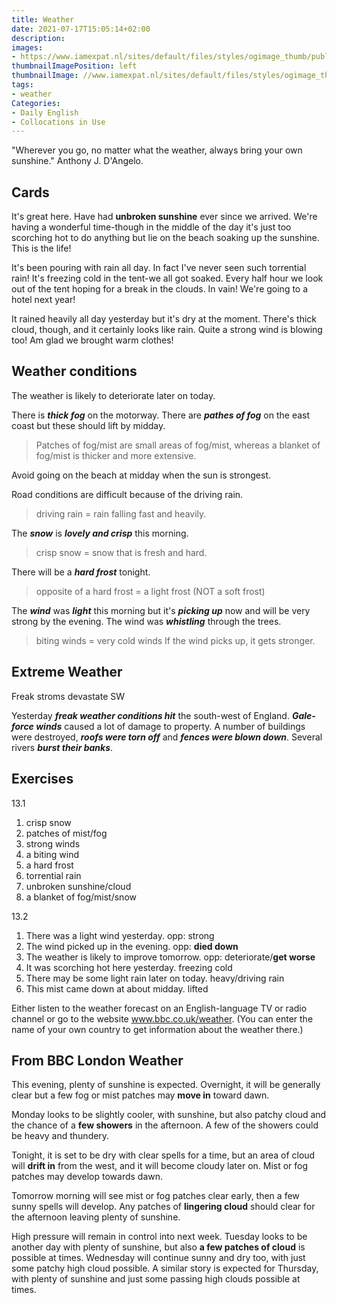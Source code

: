 ```yaml
---
title: Weather
date: 2021-07-17T15:05:14+02:00
description:
images:
- https://www.iamexpat.nl/sites/default/files/styles/ogimage_thumb/public/weather-netherlands.jpg?itok=gqGYf0a1
thumbnailImagePosition: left
thumbnailImage: //www.iamexpat.nl/sites/default/files/styles/ogimage_thumb/public/weather-netherlands.jpg?itok=gqGYf0a1
tags:
- weather
Categories:
- Daily English
- Collocations in Use
---
```


"Wherever you go, no matter what the weather, always bring your own sunshine." Anthony J. D'Angelo.

## Cards

It's great here. Have had **unbroken sunshine** ever since we arrived. We're having a wonderful time-though in the middle of the day it's just too scorching hot to do anything but lie on the beach soaking up the sunshine. This is the life!

It's been pouring with rain all day. In fact I've never seen such torrential rain! It's freezing cold in the tent-we all got soaked. Every half hour we look out of the tent hoping for a break in the clouds. In vain! We're going to a hotel next year!

It rained heavily all day yesterday but it's dry at the moment. There's thick cloud, though, and it certainly looks like rain. Quite a strong wind is blowing too! Am glad we brought warm clothes!
## Weather conditions

The weather is likely to deteriorate later on today.

There is ***thick fog*** on the motorway.
There are ***pathes of fog*** on the east coast but these should lift by midday.
> Patches of fog/mist are small areas of fog/mist, whereas a blanket of fog/mist is thicker and more extensive.

Avoid going on the beach at midday when the sun is strongest.

Road conditions are difficult because of the driving rain.
> driving rain = rain falling fast and heavily.

The ***snow*** is ***lovely and crisp*** this morning.
> crisp snow = snow that is fresh and hard.

There will be a ***hard frost*** tonight.
> opposite of a hard frost = a light frost (NOT a soft frost)

The ***wind*** was ***light*** this morning but it's ***picking up*** now and will be very strong by the evening. The wind was ***whistling*** through the trees.
> biting winds = very cold winds If the wind picks up, it gets stronger.

## Extreme Weather

Freak stroms devastate SW

Yesterday ***freak weather conditions hit*** the south-west of England. ***Gale-force winds*** caused a lot of damage to property. A number of buildings were destroyed, ***roofs were torn off*** and ***fences were blown down***. Several rivers ***burst their banks***.

## Exercises

13.1
1. crisp snow
2. patches of mist/fog
3. strong winds
4. a biting wind
5. a hard frost
6. torrential rain
7. unbroken sunshine/cloud
8. a blanket of fog/mist/snow

13.2
1. There was a light wind yesterday.
opp: strong
2. The wind picked up in the evening.
opp: **died down**
3. The weather is likely to improve tomorrow.
opp: deteriorate/**get worse**
4. It was scorching hot here yesterday.
freezing cold
5. There may be some light rain later on today.
heavy/driving rain
6. This mist came down at about midday.
lifted

Either listen to the weather forecast on an English-language TV or radio channel or go to the website www.bbc.co.uk/weather. (You can enter the name of your own country to get information about the weather there.)

## From BBC London Weather

This evening, plenty of sunshine is expected. Overnight, it will be generally clear but a few fog or mist patches may **move in** toward dawn.

Monday looks to be slightly cooler, with sunshine, but also patchy cloud and the chance of a **few showers** in the afternoon. A few of the showers could be heavy and thundery.

Tonight, it is set to be dry with clear spells for a time, but an area of cloud will **drift in** from the west, and it will become cloudy later on. Mist or fog patches may develop towards dawn.

Tomorrow morning will see mist or fog patches clear early, then a few sunny spells will develop. Any patches of **lingering cloud** should clear for the afternoon leaving plenty of sunshine.

High pressure will remain in control into next week. Tuesday looks to be another day with plenty of sunshine, but also **a few patches of cloud** is possible at times. Wednesday will continue sunny and dry too, with just some patchy high cloud possible. A similar story is expected for Thursday, with plenty of sunshine and just some passing high clouds possible at times.
